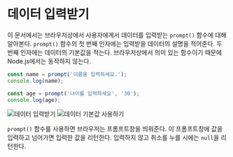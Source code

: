 # 데이터 입력받기
이 문서에서는 브라우저상에서 사용자에게서 데이터를 입력받는 `prompt()` 함수에 대해 알아본다. `prompt()` 함수의 첫 번째 인자에는 입력받을 데이터의 설명을 적어준다. 두 번째 인자에는 데이터의 기본값을 적는다. 브라우저상에서 의미 있는 함수이기 때문에 Node.js에서는 동작하지 않는다.

```js
const name = prompt('이름을 입력하세요.');
console.log(name);

const age = prompt('나이를 입력하세요', '30');
console.log(age);
```

![데이터 입력받기](https://drive.google.com/uc?export=view&id=1BlQAV1PPZuudku1G_4wOOvPkM58V74dP)
![데이터 기본값 사용하기](https://drive.google.com/uc?export=view&id=1MlUonpg3vI5p5zlHx1tMmEMQW4IIZphq)

`prompt()` 함수를 사용하면 브라우저는 프롬프트창을 띄워준다. 이 프롬프트창에 값을 입력하고 넘어가면 입력한 값을 리턴한다. 입력하지 않고 취소를 누를 시에는 `null`을 리턴한다.
